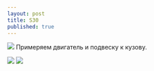 ```yaml
---
layout: post
title: S30
published: true
---
```





<a href="{{site.baseurl}}/images/news/2019-06-27/1.jpg" target="_blank">![]({{site.baseurl}}/images/news/2019-06-27/1.jpg)</a>
Примеряем двигатель и подвеску к кузову.

<a href="{{site.baseurl}}/images/news/2019-06-27/2.jpg" target="_blank">![]({{site.baseurl}}/images/news/2019-06-27/2.jpg)</a>
<a href="{{site.baseurl}}/images/news/2019-06-27/3.jpg" target="_blank">![]({{site.baseurl}}/images/news/2019-06-27/3.jpg)</a>

